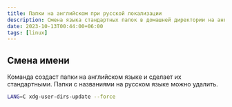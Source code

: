 ```yaml
---
title: Папки на английском при русской локализации
description: Смена языка стандартных папок в домашней директории на английский язык в ОС GNU/Linux
date: 2023-10-13T00:44:00+06:00
tags: [linux]
---
```


## Смена имени
Команда создаст папки на английском языке и сделает их стандартными. Папки с названиями на русском языке можно удалить.
```bash
LANG=C xdg-user-dirs-update --force
```
